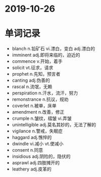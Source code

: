 # 2019-10-26
# 单词记录
- blanch n.铅矿石 vi.漂白，变白 adj.漂白的
- imminent adj.即将来临的，迫近的
- commence v.开始，着手
- solicit vt.征求，请求
- prophet n.先知，预言者
- canting adj.伪善的
- rascal n.流氓，无赖
- perspiration n.汗水，流汗，努力
- remonstrance n.抗议，规劝
- coverlet n.被单，床单
- amendment n.改善，修正
- crumple n.皱纹，褶皱 vi.弄皱
- unintelligible adj.莫名其妙的，无法了解的
- vigilance n.警戒，失眠症
- haggard adj.憔悴的
- dwindle vi.减小 vt.使减小
- consent n.同意
- insidious adj.阴险的，隐伏的
- asprawl adj.四肢摊开的
- leathery adj.皮革的